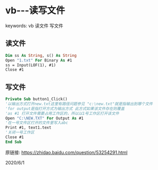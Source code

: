 # vb---读写文件

keywords: vb 读文件 写文件  

## 读文件  
```vb
Dim ss As String, s() As String
Open "1.txt" For Binary As #1
ss = Input(LOF(1), #1)
Close #1
```


## 写文件  
```vb
Private Sub button1_Click()
'以输出方式打开new.txt这里有路径问题参见 "c:\new.txt"就是指输出到哪个文件
'for output是指打开方式为输出方式 此方式如果该文件存在则覆盖
'as #1 打开文件需要占用工作区的，所以以1号工作区打开该文件
Open "C:\NEW.TXT" For Output As #1
'在一号文件区打开的文件里写入abc
Print #1, text1.text
'关闭一号工作区
Close #1
End Sub
```


原链接: https://zhidao.baidu.com/question/53254291.html  


2020/6/1  
